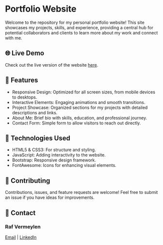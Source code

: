 # Portfolio Website

Welcome to the repository for my personal portfolio website! This site showcases my projects, skills, and experience, providing a central hub for potential collaborators and clients to learn more about my work and connect with me.

## 🌐 Live Demo

Check out the live version of the website [here](https://www.rafvermeylen.com).

## 🎨 Features
- Responsive Design: Optimized for all screen sizes, from mobile devices to desktops.
- Interactive Elements: Engaging animations and smooth transitions.
- Project Showcase: Organized sections for my projects with detailed descriptions and links.
- About Me: Brief bio with skills, education, and professional journey.
- Contact Form: Simple form to allow visitors to reach out directly.

## 🚀 Technologies Used
- HTML5 & CSS3: For structure and styling.
- JavaScript: Adding interactivity to the website.
- Bootstrap: Responsive design framework.
- FontAwesome: Icons for enhancing visual elements.

## 🤝 Contributing
Contributions, issues, and feature requests are welcome! Feel free to submit an issue if you have ideas for improvements.

## 👤 Contact
### Raf Vermeylen
[Email](raf.vermeylen1@gmail.com) | [LinkedIn](https://www.linkedin.com/in/raf-vermeylen-5768a1224/)
